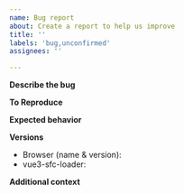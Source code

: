 ```yaml
---
name: Bug report
about: Create a report to help us improve
title: ''
labels: 'bug,unconfirmed'
assignees: ''

---
```


<!--
  - Use English language !
  - If you have a question or need assistance, use  https://stackoverflow.com/questions/ask?tags=vue3-sfc-loader  instead.
  - https://jsfiddle.net/b1uvxaoj/2/  can help you create your test case.
-->


**Describe the bug**

<!-- A clear and concise description of what the bug is. -->

**To Reproduce**
<!-- Steps to reproduce the behavior: -->


**Expected behavior**
<!-- A clear and concise description of what you expected to happen. -->


**Versions**
 - Browser (name & version):
 - vue3-sfc-loader:


**Additional context**
<!-- Add any other context about the problem here. -->



